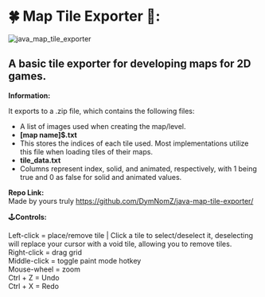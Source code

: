 # 🍀 Map Tile Exporter 📝:

![java_map_tile_exporter](https://github.com/user-attachments/assets/33472eb3-e637-4649-a0e1-daabe165c974)

## A basic tile exporter for developing maps for 2D games.

**Information:**<br>

It exports to a .zip file, which contains the following files:
- A list of images used when creating the map/level.
- **[map name]$.txt**
- This stores the indices of each tile used. Most implementations utilize this file when loading tiles of their maps.
- **tile_data.txt**
- Columns represent index, solid, and animated, respectively, with 1 being true and 0 as false for solid and animated values.

**Repo Link:**<br>
Made by yours truly
https://github.com/DymNomZ/java-map-tile-exporter/

🕹**Controls:**

Left-click = place/remove tile | Click a tile to select/deselect it, deselecting will replace your cursor with a void tile, allowing you to remove tiles.<br>
Right-click = drag grid<br>
Middle-click = toggle paint mode hotkey<br>
Mouse-wheel = zoom<br>
Ctrl + Z = Undo<br>
Ctrl + X = Redo<br>
